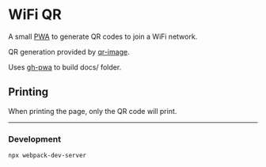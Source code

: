 # WiFi QR
A small [PWA](https://developer.mozilla.org/en-US/docs/Web/Apps/Progressive) to generate QR codes to join a WiFi network.

QR generation provided by [qr-image](https://github.com/alexeyten/qr-image).

Uses [gh-pwa](https://github.com/firien/gh-pwa) to build docs/ folder.

## Printing

When printing the page, only the QR code will print.

---

### Development

    npx webpack-dev-server
